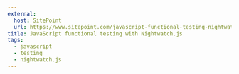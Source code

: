 ```yaml
---
external:
  host: SitePoint
  url: https://www.sitepoint.com/javascript-functional-testing-nightwatch-js/
title: JavaScript functional testing with Nightwatch.js
tags:
  - javascript
  - testing
  - nightwatch.js
---
```

